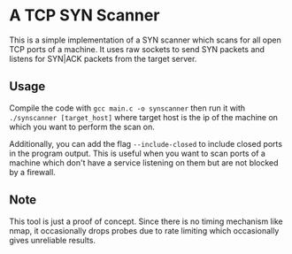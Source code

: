 # A TCP SYN Scanner

This is a simple implementation of a SYN scanner which scans for all open TCP ports of a machine. It uses raw sockets to send SYN packets and listens for SYN|ACK packets from the target server.

## Usage

Compile the code with
`gcc main.c -o synscanner`
then run it with
`./synscanner [target_host]`
where target host is the ip of the machine on which you want to perform the scan on.

Additionally, you can add the flag `--include-closed` to include closed ports in the program output. This is useful when you want to scan ports of a machine which don't have a service listening on them but are not blocked by a firewall.

## Note

This tool is just a proof of concept. Since there is no timing mechanism like nmap, it occasionally drops probes due to rate limiting which occasionally gives unreliable results.
